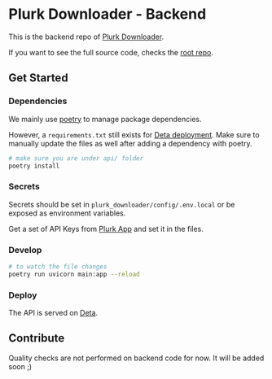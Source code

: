 # Plurk Downloader - Backend

This is the backend repo of [Plurk Downloader](https://plurk-downloader.vercel.app/).

If you want to see the full source code, checks the [root repo](https://github.com/cloudewu/Plurk-Downloader).

## Get Started

### Dependencies

We mainly use [poetry](https://python-poetry.org/) to manage package dependencies.

However, a `requirements.txt` still exists for [Deta deployment](#Deploy). Make sure to manually update the files as well after adding a dependency with poetry.

```bash
# make sure you are under api/ folder
poetry install
```

### Secrets

Secrets should be set in `plurk_downloader/config/.env.local` or be exposed as environment variables.

Get a set of API Keys from [Plurk App](https://www.plurk.com/PlurkApp/) and set it in the files.

### Develop

```bash
# to watch the file changes
poetry run uvicorn main:app --reload
```

### Deploy

The API is served on [Deta](https://www.deta.sh/).

## Contribute

Quality checks are not performed on backend code for now. It will be added soon ;)
